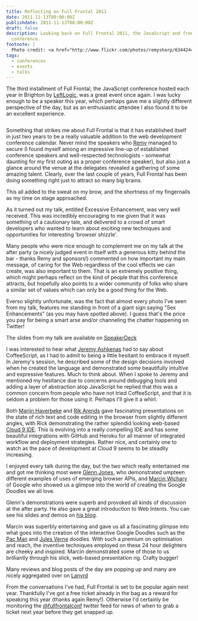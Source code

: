 ```yaml
---
title: Reflecting on Full Frontal 2011
date: 2011-11-13T00:00:00Z
publishdate: 2011-11-13T00:00:00Z
draft: false
description: Looking back on Full Frontal 2011, the JavaScript and front end development
  conference.
footnote: |
  Photo credit: <a href="http://www.flickr.com/photos/remysharp/6344244492/">Remy</a>
tags:
  - conferences
  - events
  - talks
---
```


The third installment of Full Frontal, the JavaScript conference hosted each year in Brighton by <a href="http://leftlogic.com">LeftLogic</a>, was a great event once again. I was lucky enough to be a speaker this year, which perhaps gave me a slightly different perspective of the day, but as an enthusiastic attendee I also found it to be an excellent experience.

<img src="/images/ph_excessive_enhancement.jpg" alt="">



<p>
	Something that strikes me about Full Frontal is that it has established itself in just two years to be a really valuable addition to the web development conference calendar.  Never mind the speakers who <a href="http://twitter.com/rem">Remy</a> managed to secure (I found myself among an impressive line-up of established conference speakers and well-respected technologists - somewhat daunting for my first outing as a proper conference speaker), but also just a glance around the venue at the delegates revealed a gathering of some amazing talent. Clearly, over the last couple of years, Full Frontal has been doing something right just to attract so many big brains.
</p>
<p>
	This all added to the sweat on my brow, and the shortness of my fingernails as my time on stage approached.
</p>
<p>
	As it turned out my talk, entitled Excessive Enhancement, was very well received. This was incredibly encouraging to me given that it was something of a cautionary tale, and delivered to a crowd of smart developers who wanted to learn about exciting new techniques and opportunities for interesting 'browser shizzle'.
</p>
<p>
	Many people who were nice enough to complement me on my talk at the after party (a nicely judged event in itself with a generous kitty behind the bar - thanks Remy and sponsors!) commented on how important my main message, of caring for the Web regardless of the cool effects we can create, was also important to them.  That is an extremely positive thing, which might perhaps reflect on the kind of people that this conference attracts, but hopefully also points to a wider community of folks who share a similar set of values which can only be a good thing for the Web.
</p>
<p>
	Everso slightly unfortunate, was the fact that almost every photo I've seen from my talk, features me standing in front of a giant sign saying "Sex Enhancements" (as you may have spotted above).  I guess that's the price you pay for being a smart arse and/or channeling the chatter happening on Twitter!
</p>
<p>
	The slides from my talk are available on <a href="http://speakerdeck.com/u/philhawksworth/p/excessive-enhancement">SpeakerDeck</a>
</p>
<p>
	I was interested to hear what <a href="http://ashkenas.com/">Jeremy Ashkenas</a> had to say about CoffeeScript, as I had to admit to being a little hesitant to embrace it myself. In Jeremy's session, he described some of the design decisions involved when he created the language and demonstrated some beautifully intuitive and expressive features. Much to think about.  When I spoke to Jeremy and mentioned my hesitance due to concerns around debugging tools and adding a layer of abstraction atop JavaScript he replied that this was a common concern from people who have not tried CoffeeScript, and that it is seldom a problem for those using it. Perhaps I'll give it a whirl.
</p>
<p>
	Both <a href="http://marijnhaverbeke.nl/">Marijn Haverbeke</a> and <a href="">Rik Arends</a> gave fascinating presentations on the state of rich text and code editing in the browser from slightly different angles, with Rick demonstrating the rather splendid looking web-based <a href="http://c9.io/" title="Cloud 9">Cloud 9 IDE</a>. This is evolving into a really compelling IDE and has some beautiful integrations with GitHub and Heroku for all manner of integrated workflow and deployment strategies. Rather nice, and certainly one to watch as the pace of development at Cloud 9 seems to be steadily increasing.
</p>
<p>
	I enjoyed every talk during the day, but the two which really entertained me and got me thinking most were <a href="http://www.glennjones.net/">Glenn Jones</a>, who demonstrated umpteen different examples of uses of emerging browser APIs, and <a href="http://www.aresluna.org/">Marcin Wichary</a> of Google who showed us a glimpse into the world of creating the Google Doodles we all love.
</p>
<p>
	Glenn's demonstrations were superb and provoked all kinds of discussion at the after party.  He also gave a great introduction to Web Intents. You can see his slides and demos on <a href="http://glennjones.net/2011/11/beyond-the-page-fullfrontal-2011/">his blog</a>.
</p>
<p>
	Marcin was superbly entertaining and gave us all a fascinating glimpse into what goes into the creation of the interactive Google Doodles such as the <a href="http://www.google.com/pacman/">Pac Man</a> and <a href="http://www.aresluna.org/verne-ux">Jules Verne</a> doodles. With such a premium on optimisation and reach, the inventive techniques employed on these 24 hour delighters are cheeky and inspired. Marcin demonstrated some of those to us brilliantly through his slick, web-based presentation rig. Crafty bugger!
</p>
<p>
	Many reviews and blog posts of the day are popping up and many are nicely aggregated over on <a href="http://lanyrd.com/2011/full-frontal/writeups/">Lanyrd</a>
</p>
<p>
	From the conversations I've had, Full Frontal is set to be popular again next year. Thankfully I've got a free ticket already in the bag as a reward for speaking this year (thanks again Remy!). Otherwise I'd certainly be monitoring the <a href="http://twitter.com/fullfrontalconf">@fullfrontalconf</a> twitter feed for news of when to grab a ticket next year before they get snapped up.
</p>
